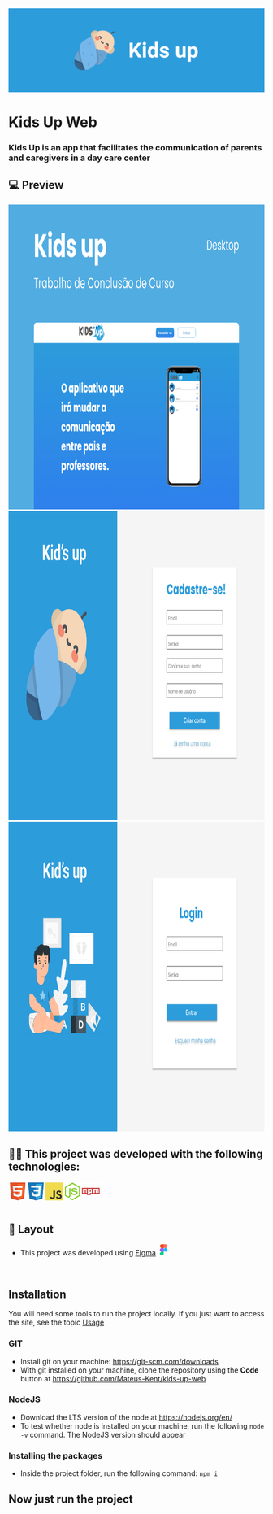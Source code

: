  
 <img id="header" src="./Header.svg" >

 # Kids Up Web
 ### Kids Up is an app that facilitates the communication of parents and caregivers in a day care center

 ## 💻 Preview

  <img id="previewIndex" src="./images/previewIndexScreen.svg" height=600px >
  <img id="previewIndex" src="./images/signUpScreen.svg" height=609px >
  <img id="previewIndex" src="./images/loginScreen.svg" height=609px >

 ## 👨‍💻 This project was developed with the following technologies:
 <img align="left" alt="react" width="36px" src="https://raw.githubusercontent.com/devicons/devicon/master/icons/html5/html5-original.svg" />
 <img align="left" alt="react" width="36px" src="https://raw.githubusercontent.com/devicons/devicon/master/icons/css3/css3-original.svg" />
 <img align="left" alt="react" width="36px" src="https://raw.githubusercontent.com/devicons/devicon/master/icons/javascript/javascript-original.svg" />
 <img align="left" alt="react" width="36px" src="https://raw.githubusercontent.com/devicons/devicon/master/icons/nodejs/nodejs-original.svg" />
 <img align="left" alt="react" width="36px" src="https://raw.githubusercontent.com/devicons/devicon/master/icons/npm/npm-original-wordmark.svg" />
 
<br />
<br />
<br />

 ## 🔖 Layout

- This project was developed using [Figma](https://www.figma.com/file/u0BQK8rCf2KgzcukdRRCWh/Letmeask/duplicate) <img alt="figma" width="22px" src="https://raw.githubusercontent.com/devicons/devicon/master/icons/figma/figma-original.svg" />

<br />

## Installation

You will need some tools to run the project locally. If you just want to access the site, see the topic [Usage](#usage)

### GIT

- Install git on your machine: https://git-scm.com/downloads
- With git installed on your machine, clone the repository using the **Code** button at https://github.com/Mateus-Kent/kids-up-web

### NodeJS

- Download the LTS version of the node at https://nodejs.org/en/
- To test whether node is installed on your machine, run the following `node -v` command. The NodeJS version should appear


### Installing the packages

- Inside the project folder, run the following command: `npm i`

## Now just run the project

 

 